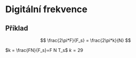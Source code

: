 # Digitální frekvence 
## Příklad
$$
\frac{2\pi*F}{F_s} = \frac{2\pi*k}{N}
$$

$k = \frac{FN}{F_s}=F N T_s$
$k = 29$
